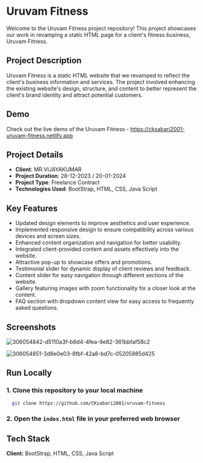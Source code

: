 # Uruvam Fitness

Welcome to the Uruvam Fitness project repository! This project showcases our work in revamping a static HTML page for a client's fitness business, Uruvam Fitness.

## Project Description

Uruvam Fitness is a static HTML website that we revamped to reflect the client's business information and services. The project involved enhancing the existing website's design, structure, and content to better represent the client's brand identity and attract potential customers.

## Demo

Check out the live demo of the Uruvam Fitness - https://cksabari2001-uruvam-fitness.netlify.app

## Project Details

- **Client**: MR.VIJAYAKUMAR
- **Project Duration**: 28-12-2023 / 20-01-2024
- **Project Type**: Freelance Contract
- **Technologies Used**: BootStrap, HTML, CSS, Java Script

## Key Features

- Updated design elements to improve aesthetics and user experience.
- Implemented responsive design to ensure compatibility across various devices and screen sizes.
- Enhanced content organization and navigation for better usability.
- Integrated client-provided content and assets effectively into the website.
- Attractive pop-up to showcase offers and promotions.
- Testimonial slider for dynamic display of client reviews and feedback.
- Content slider for easy navigation through different sections of the website.
- Gallery featuring images with zoom functionality for a closer look at the content.
- FAQ section with dropdown content view for easy access to frequently asked questions.



## Screenshots

![306054842-d5110a3f-b6d4-4fea-9e82-361bbfaf58c2](https://github.com/CKsabari2001/uruvam-fitness/assets/110533554/6b6f3194-1a6b-4ff8-b95a-6cf0b20041ac)

![306054851-3d9e0e03-8fbf-42a8-bd7c-05205985d425](https://github.com/CKsabari2001/uruvam-fitness/assets/110533554/67411a16-ab50-49b1-9c43-d86bf91af84e)


## Run Locally

### 1. Clone this repository to your local machine

```bash
  git clone https://github.com/CKsabari2001/uruvam-fitness
```

### 2. Open the `index.html` file in your preferred web browser

## Tech Stack

**Client:** BootStrap, HTML, CSS, Java Script
